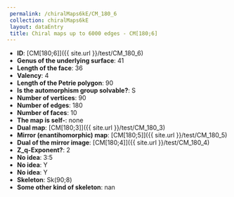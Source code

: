 ```yaml
--- 
 permalink: /chiralMaps6kE/CM_180_6 
 collection: chiralMaps6kE
 layout: dataEntry
 title: Chiral maps up to 6000 edges - CM[180;6]
---
```


- **ID**: [CM[180;6]]({{ site.url }}/test/CM_180_6)
- **Genus of the underlying surface**: 41
- **Length of the face**: 36
- **Valency**: 4
- **Length of the Petrie polygon**: 90
- **Is the automorphism group solvable?**: S
- **Number of vertices**: 90
- **Number of edges**: 180
- **Number of faces**: 10
- **The map is self-**: none
- **Dual map**: [CM[180;3]]({{ site.url }}/test/CM_180_3)
- **Mirror (enantihomorphic) map**: [CM[180;5]]({{ site.url }}/test/CM_180_5)
- **Dual of the mirror image**: [CM[180;4]]({{ site.url }}/test/CM_180_4)
- **Z_q-Exponent?**: 2
- **No idea**:  3:5
- **No idea**: Y
- **No idea**: Y
- **Skeleton**: Sk(90;8)
- **Some other kind of skeleton**: nan
